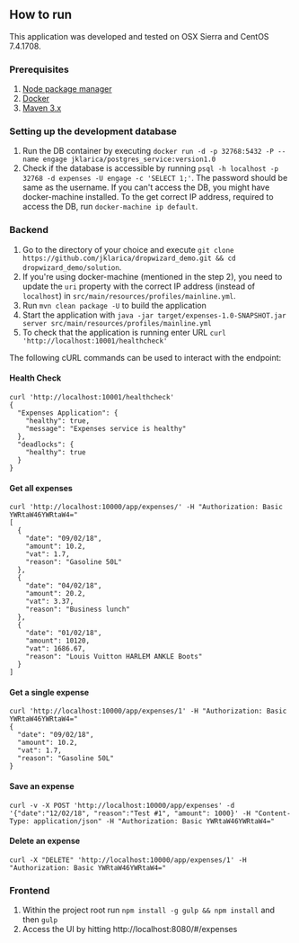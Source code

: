 How to run
---

This application was developed and tested on OSX Sierra and CentOS 7.4.1708. 

### Prerequisites
1. [Node package manager](https://docs.npmjs.com/getting-started/installing-node)
2. [Docker](https://docs.docker.com/install/)
3. [Maven 3.x](https://maven.apache.org/install.html)

### Setting up the development database

1. Run the DB container by executing  `docker run -d -p 32768:5432 -P --name engage jklarica/postgres_service:version1.0`
2. Check if the database is accessible by running `psql -h localhost -p 32768 -d expenses -U engage -c 'SELECT 1;'`. The password should be same as the username. If you can't access the DB, you might have docker-machine installed. To the get correct IP address, required to access the DB, run `docker-machine ip default`.
 
### Backend

1. Go to the directory of your choice and execute `git clone https://github.com/jklarica/dropwizard_demo.git && cd dropwizard_demo/solution`.
2. If you're using docker-machine (mentioned in the step 2),  you need to update the `uri` property with the correct IP address (instead of `localhost`) in `src/main/resources/profiles/mainline.yml`.
3. Run `mvn clean package -U` to build the application
4. Start the application with `java -jar target/expenses-1.0-SNAPSHOT.jar server src/main/resources/profiles/mainline.yml`
5. To check that the application is running enter URL `curl 'http://localhost:10001/healthcheck'`

The following cURL commands can be used to interact with the endpoint:

#### Health Check

    curl 'http://localhost:10001/healthcheck'
    {
      "Expenses Application": {
        "healthy": true,
        "message": "Expenses service is healthy"
      },
      "deadlocks": {
        "healthy": true
      }
    }	 
  
#### Get all expenses

    curl 'http://localhost:10000/app/expenses/' -H "Authorization: Basic YWRtaW46YWRtaW4="
    [
      {
        "date": "09/02/18",
        "amount": 10.2,
        "vat": 1.7,
        "reason": "Gasoline 50L"
      },
      {
        "date": "04/02/18",
        "amount": 20.2,
        "vat": 3.37,
        "reason": "Business lunch"
      },
      {
        "date": "01/02/18",
        "amount": 10120,
        "vat": 1686.67,
        "reason": "Louis Vuitton HARLEM ANKLE Boots"
      }
    ]
#### Get a single expense
    curl 'http://localhost:10000/app/expenses/1' -H "Authorization: Basic YWRtaW46YWRtaW4="
    {
      "date": "09/02/18",
      "amount": 10.2,
      "vat": 1.7,
      "reason": "Gasoline 50L"
    }
#### Save an expense

    curl -v -X POST 'http://localhost:10000/app/expenses' -d '{"date":"12/02/18", "reason":"Test #1", "amount": 1000}' -H "Content-Type: application/json" -H "Authorization: Basic YWRtaW46YWRtaW4="

#### Delete an expense
    curl -X "DELETE" 'http://localhost:10000/app/expenses/1' -H "Authorization: Basic YWRtaW46YWRtaW4="

### Frontend
1. Within the project root run `npm install -g gulp && npm install` and then `gulp`
2. Access the UI by hitting http://localhost:8080/#/expenses
